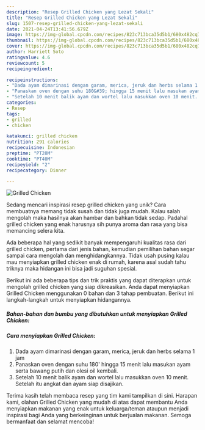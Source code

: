 ```yaml
---
description: "Resep Grilled Chicken yang Lezat Sekali"
title: "Resep Grilled Chicken yang Lezat Sekali"
slug: 1507-resep-grilled-chicken-yang-lezat-sekali
date: 2021-04-24T13:41:56.679Z
image: https://img-global.cpcdn.com/recipes/823c713bca35d5b1/680x482cq70/grilled-chicken-foto-resep-utama.jpg
thumbnail: https://img-global.cpcdn.com/recipes/823c713bca35d5b1/680x482cq70/grilled-chicken-foto-resep-utama.jpg
cover: https://img-global.cpcdn.com/recipes/823c713bca35d5b1/680x482cq70/grilled-chicken-foto-resep-utama.jpg
author: Harriett Soto
ratingvalue: 4.6
reviewcount: 5
recipeingredient:

recipeinstructions:
- "Dada ayam dimarinasi dengan garam, merica, jeruk dan herbs selama 1 jam"
- "Panaskan oven dengan suhu 180&#39; hingga 15 menit lalu masukan ayam serta bawang putih dan olesi oil kembali."
- "Setelah 10 menit balik ayam dan wortel lalu masukkan oven 10 menit. Setelah itu angkat dan ayam siap disajikan."
categories:
- Resep
tags:
- grilled
- chicken

katakunci: grilled chicken 
nutrition: 291 calories
recipecuisine: Indonesian
preptime: "PT28M"
cooktime: "PT40M"
recipeyield: "2"
recipecategory: Dinner

---
```



![Grilled Chicken](https://img-global.cpcdn.com/recipes/823c713bca35d5b1/680x482cq70/grilled-chicken-foto-resep-utama.jpg)

Sedang mencari inspirasi resep grilled chicken yang unik? Cara membuatnya memang tidak susah dan tidak juga mudah. Kalau salah mengolah maka hasilnya akan hambar dan bahkan tidak sedap. Padahal grilled chicken yang enak harusnya sih punya aroma dan rasa yang bisa memancing selera kita.



Ada beberapa hal yang sedikit banyak mempengaruhi kualitas rasa dari grilled chicken, pertama dari jenis bahan, kemudian pemilihan bahan segar sampai cara mengolah dan menghidangkannya. Tidak usah pusing kalau mau menyiapkan grilled chicken enak di rumah, karena asal sudah tahu triknya maka hidangan ini bisa jadi suguhan spesial.


Berikut ini ada beberapa tips dan trik praktis yang dapat diterapkan untuk mengolah grilled chicken yang siap dikreasikan. Anda dapat menyiapkan Grilled Chicken menggunakan 0 bahan dan 3 tahap pembuatan. Berikut ini langkah-langkah untuk menyiapkan hidangannya.

<!--inarticleads1-->

##### Bahan-bahan dan bumbu yang dibutuhkan untuk menyiapkan Grilled Chicken:





<!--inarticleads2-->

##### Cara menyiapkan Grilled Chicken:

1. Dada ayam dimarinasi dengan garam, merica, jeruk dan herbs selama 1 jam
1. Panaskan oven dengan suhu 180&#39; hingga 15 menit lalu masukan ayam serta bawang putih dan olesi oil kembali.
1. Setelah 10 menit balik ayam dan wortel lalu masukkan oven 10 menit. Setelah itu angkat dan ayam siap disajikan.




Terima kasih telah membaca resep yang tim kami tampilkan di sini. Harapan kami, olahan Grilled Chicken yang mudah di atas dapat membantu Anda menyiapkan makanan yang enak untuk keluarga/teman ataupun menjadi inspirasi bagi Anda yang berkeinginan untuk berjualan makanan. Semoga bermanfaat dan selamat mencoba!
